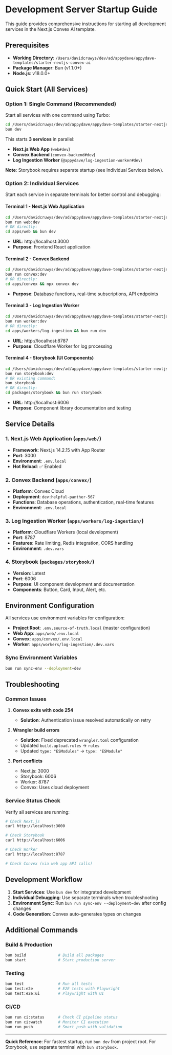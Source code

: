 # Development Server Startup Guide

This guide provides comprehensive instructions for starting all development services in the Next.js Convex AI template.

## Prerequisites

- **Working Directory**: `/Users/davidcruwys/dev/ad/appydave/appydave-templates/starter-nextjs-convex-ai`
- **Package Manager**: Bun (v1.1.0+)
- **Node.js**: v18.0.0+

## Quick Start (All Services)

### Option 1: Single Command (Recommended)

Start all services with one command using Turbo:

```bash
cd /Users/davidcruwys/dev/ad/appydave/appydave-templates/starter-nextjs-convex-ai
bun dev
```

This starts **3 services** in parallel:
- **Next.js Web App** (`web#dev`)
- **Convex Backend** (`convex-backend#dev`) 
- **Log Ingestion Worker** (`@appydave/log-ingestion-worker#dev`)

**Note**: Storybook requires separate startup (see Individual Services below).

### Option 2: Individual Services

Start each service in separate terminals for better control and debugging:

#### Terminal 1 - Next.js Web Application
```bash
cd /Users/davidcruwys/dev/ad/appydave/appydave-templates/starter-nextjs-convex-ai
bun run web:dev
# OR directly:
cd apps/web && bun dev
```
- **URL**: http://localhost:3000
- **Purpose**: Frontend React application

#### Terminal 2 - Convex Backend
```bash
cd /Users/davidcruwys/dev/ad/appydave/appydave-templates/starter-nextjs-convex-ai
bun run convex:dev
# OR directly:
cd apps/convex && npx convex dev
```
- **Purpose**: Database functions, real-time subscriptions, API endpoints

#### Terminal 3 - Log Ingestion Worker
```bash
cd /Users/davidcruwys/dev/ad/appydave/appydave-templates/starter-nextjs-convex-ai
bun run worker:dev
# OR directly:
cd apps/workers/log-ingestion && bun run dev
```
- **URL**: http://localhost:8787
- **Purpose**: Cloudflare Worker for log processing

#### Terminal 4 - Storybook (UI Components)
```bash
cd /Users/davidcruwys/dev/ad/appydave/appydave-templates/starter-nextjs-convex-ai
bun run storybook:dev
# OR existing command:
bun storybook
# OR directly:
cd packages/storybook && bun run storybook
```
- **URL**: http://localhost:6006
- **Purpose**: Component library documentation and testing

## Service Details

### 1. Next.js Web Application (`apps/web/`)
- **Framework**: Next.js 14.2.15 with App Router
- **Port**: 3000
- **Environment**: `.env.local`
- **Hot Reload**: ✅ Enabled

### 2. Convex Backend (`apps/convex/`)
- **Platform**: Convex Cloud
- **Deployment**: `dev:helpful-panther-567`
- **Functions**: Database operations, authentication, real-time features
- **Environment**: `.env.local`

### 3. Log Ingestion Worker (`apps/workers/log-ingestion/`)
- **Platform**: Cloudflare Workers (local development)
- **Port**: 8787
- **Features**: Rate limiting, Redis integration, CORS handling
- **Environment**: `.dev.vars`

### 4. Storybook (`packages/storybook/`)
- **Version**: Latest
- **Port**: 6006
- **Purpose**: UI component development and documentation
- **Components**: Button, Card, Input, Alert, etc.

## Environment Configuration

All services use environment variables for configuration:

- **Project Root**: `.env.source-of-truth.local` (master configuration)
- **Web App**: `apps/web/.env.local`
- **Convex**: `apps/convex/.env.local`
- **Worker**: `apps/workers/log-ingestion/.dev.vars`

### Sync Environment Variables
```bash
bun run sync-env --deployment=dev
```

## Troubleshooting

### Common Issues

1. **Convex exits with code 254**
   - **Solution**: Authentication issue resolved automatically on retry

2. **Wrangler build errors**
   - **Solution**: Fixed deprecated `wrangler.toml` configuration
   - Updated `build.upload.rules` → `rules`
   - Updated `type: "ESModules"` → `type: "ESModule"`

3. **Port conflicts**
   - Next.js: 3000
   - Storybook: 6006  
   - Worker: 8787
   - Convex: Uses cloud deployment

### Service Status Check

Verify all services are running:

```bash
# Check Next.js
curl http://localhost:3000

# Check Storybook  
curl http://localhost:6006

# Check Worker
curl http://localhost:8787

# Check Convex (via web app API calls)
```

## Development Workflow

1. **Start Services**: Use `bun dev` for integrated development
2. **Individual Debugging**: Use separate terminals when troubleshooting
3. **Environment Sync**: Run `bun run sync-env --deployment=dev` after config changes
4. **Code Generation**: Convex auto-generates types on changes

## Additional Commands

### Build & Production
```bash
bun build              # Build all packages
bun start              # Start production server
```

### Testing
```bash
bun test               # Run all tests
bun test:e2e           # E2E tests with Playwright
bun test:e2e:ui        # Playwright with UI
```

### CI/CD
```bash
bun run ci:status      # Check CI pipeline status
bun run ci:watch       # Monitor CI execution
bun run push           # Smart push with validation
```

---

**Quick Reference**: For fastest startup, run `bun dev` from project root. For Storybook, use separate terminal with `bun storybook`.